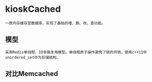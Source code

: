 # kioskCached
    一款内存缓存型数据库，实现了基础的增、删、改、查功能。

## 模型
    采用Redis单线程、IO多路复用模型。单线程原子操作避免了锁的开销，使用c++11中unordered_set作为存储结构。
    
## 对比Memcached
